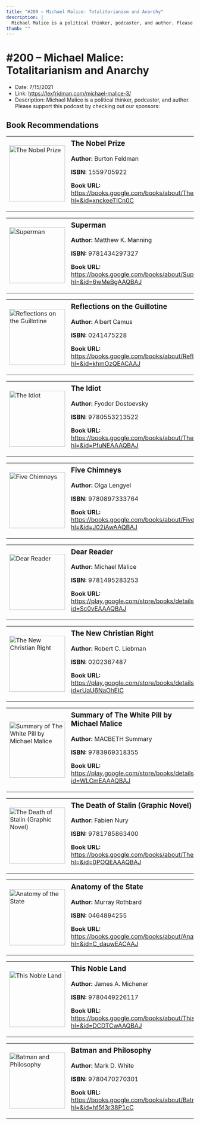 ```yaml
---
title: "#200 – Michael Malice: Totalitarianism and Anarchy"
description: |
  Michael Malice is a political thinker, podcaster, and author. Please support this podcast by checking out our sponsors:"
thumb: ""
---
```


# #200 – Michael Malice: Totalitarianism and Anarchy

  - Date: 7/15/2021
  - Link: https://lexfridman.com/michael-malice-3/
  - Description: Michael Malice is a political thinker, podcaster, and author. Please support this podcast by checking out our sponsors:

## Book Recommendations

<table style="border: none;"><tr style="border: none;"><td style="border: none;"><img src="https://books.google.com/books/content?id=xnckeeTICn0C&printsec=frontcover&img=1&zoom=1&edge=curl&source=gbs_api" alt="The Nobel Prize" width="150" style="vertical-align: top;"></td><td style="border: none; vertical-align: top;"><h3 style='margin-top: 5'>The Nobel Prize</h3><p><strong>Author:</strong> Burton Feldman</p><p><strong>ISBN:</strong> 1559705922</p><p><strong>Book URL:</strong> <a href="https://books.google.com/books/about/The_Nobel_Prize.html?hl=&id=xnckeeTICn0C">https://books.google.com/books/about/The_Nobel_Prize.html?hl=&id=xnckeeTICn0C</a></p></td></tr></table>
<table style="border: none;"><tr style="border: none;"><td style="border: none;"><img src="https://books.google.com/books/content?id=6wMeBgAAQBAJ&printsec=frontcover&img=1&zoom=1&edge=curl&source=gbs_api" alt="Superman" width="150" style="vertical-align: top;"></td><td style="border: none; vertical-align: top;"><h3 style='margin-top: 5'>Superman</h3><p><strong>Author:</strong> Matthew K. Manning</p><p><strong>ISBN:</strong> 9781434297327</p><p><strong>Book URL:</strong> <a href="https://books.google.com/books/about/Superman.html?hl=&id=6wMeBgAAQBAJ">https://books.google.com/books/about/Superman.html?hl=&id=6wMeBgAAQBAJ</a></p></td></tr></table>
<table style="border: none;"><tr style="border: none;"><td style="border: none;"><img src="https://books.google.com/books/content?id=khmOzQEACAAJ&printsec=frontcover&img=1&zoom=1&source=gbs_api" alt="Reflections on the Guillotine" width="150" style="vertical-align: top;"></td><td style="border: none; vertical-align: top;"><h3 style='margin-top: 5'>Reflections on the Guillotine</h3><p><strong>Author:</strong> Albert Camus</p><p><strong>ISBN:</strong> 0241475228</p><p><strong>Book URL:</strong> <a href="https://books.google.com/books/about/Reflections_on_the_Guillotine.html?hl=&id=khmOzQEACAAJ">https://books.google.com/books/about/Reflections_on_the_Guillotine.html?hl=&id=khmOzQEACAAJ</a></p></td></tr></table>
<table style="border: none;"><tr style="border: none;"><td style="border: none;"><img src="https://books.google.com/books/content?id=PfuNEAAAQBAJ&printsec=frontcover&img=1&zoom=1&source=gbs_api" alt="The Idiot" width="150" style="vertical-align: top;"></td><td style="border: none; vertical-align: top;"><h3 style='margin-top: 5'>The Idiot</h3><p><strong>Author:</strong> Fyodor Dostoevsky</p><p><strong>ISBN:</strong> 9780553213522</p><p><strong>Book URL:</strong> <a href="https://books.google.com/books/about/The_Idiot.html?hl=&id=PfuNEAAAQBAJ">https://books.google.com/books/about/The_Idiot.html?hl=&id=PfuNEAAAQBAJ</a></p></td></tr></table>
<table style="border: none;"><tr style="border: none;"><td style="border: none;"><img src="https://books.google.com/books/content?id=J02iAwAAQBAJ&printsec=frontcover&img=1&zoom=1&edge=curl&source=gbs_api" alt="Five Chimneys" width="150" style="vertical-align: top;"></td><td style="border: none; vertical-align: top;"><h3 style='margin-top: 5'>Five Chimneys</h3><p><strong>Author:</strong> Olga Lengyel</p><p><strong>ISBN:</strong> 9780897333764</p><p><strong>Book URL:</strong> <a href="https://books.google.com/books/about/Five_Chimneys.html?hl=&id=J02iAwAAQBAJ">https://books.google.com/books/about/Five_Chimneys.html?hl=&id=J02iAwAAQBAJ</a></p></td></tr></table>
<table style="border: none;"><tr style="border: none;"><td style="border: none;"><img src="https://books.google.com/books/content?id=Sc0vEAAAQBAJ&printsec=frontcover&img=1&zoom=1&edge=curl&source=gbs_api" alt="Dear Reader" width="150" style="vertical-align: top;"></td><td style="border: none; vertical-align: top;"><h3 style='margin-top: 5'>Dear Reader</h3><p><strong>Author:</strong> Michael Malice</p><p><strong>ISBN:</strong> 9781495283253</p><p><strong>Book URL:</strong> <a href="https://play.google.com/store/books/details?id=Sc0vEAAAQBAJ">https://play.google.com/store/books/details?id=Sc0vEAAAQBAJ</a></p></td></tr></table>
<table style="border: none;"><tr style="border: none;"><td style="border: none;"><img src="https://books.google.com/books/content?id=rUaU6NaOhEIC&printsec=frontcover&img=1&zoom=1&edge=curl&source=gbs_api" alt="The New Christian Right" width="150" style="vertical-align: top;"></td><td style="border: none; vertical-align: top;"><h3 style='margin-top: 5'>The New Christian Right</h3><p><strong>Author:</strong> Robert C. Liebman</p><p><strong>ISBN:</strong> 0202367487</p><p><strong>Book URL:</strong> <a href="https://play.google.com/store/books/details?id=rUaU6NaOhEIC">https://play.google.com/store/books/details?id=rUaU6NaOhEIC</a></p></td></tr></table>
<table style="border: none;"><tr style="border: none;"><td style="border: none;"><img src="https://books.google.com/books/content?id=WLCmEAAAQBAJ&printsec=frontcover&img=1&zoom=1&edge=curl&source=gbs_api" alt="Summary of The White Pill by Michael Malice" width="150" style="vertical-align: top;"></td><td style="border: none; vertical-align: top;"><h3 style='margin-top: 5'>Summary of The White Pill by Michael Malice</h3><p><strong>Author:</strong> MACBETH Summary</p><p><strong>ISBN:</strong> 9783969318355</p><p><strong>Book URL:</strong> <a href="https://play.google.com/store/books/details?id=WLCmEAAAQBAJ">https://play.google.com/store/books/details?id=WLCmEAAAQBAJ</a></p></td></tr></table>
<table style="border: none;"><tr style="border: none;"><td style="border: none;"><img src="https://books.google.com/books/content?id=0POQEAAAQBAJ&printsec=frontcover&img=1&zoom=1&source=gbs_api" alt="The Death of Stalin (Graphic Novel)" width="150" style="vertical-align: top;"></td><td style="border: none; vertical-align: top;"><h3 style='margin-top: 5'>The Death of Stalin (Graphic Novel)</h3><p><strong>Author:</strong> Fabien Nury</p><p><strong>ISBN:</strong> 9781785863400</p><p><strong>Book URL:</strong> <a href="https://books.google.com/books/about/The_Death_of_Stalin_Graphic_Novel.html?hl=&id=0POQEAAAQBAJ">https://books.google.com/books/about/The_Death_of_Stalin_Graphic_Novel.html?hl=&id=0POQEAAAQBAJ</a></p></td></tr></table>
<table style="border: none;"><tr style="border: none;"><td style="border: none;"><img src="https://books.google.com/books/content?id=C_dauwEACAAJ&printsec=frontcover&img=1&zoom=1&source=gbs_api" alt="Anatomy of the State" width="150" style="vertical-align: top;"></td><td style="border: none; vertical-align: top;"><h3 style='margin-top: 5'>Anatomy of the State</h3><p><strong>Author:</strong> Murray Rothbard</p><p><strong>ISBN:</strong> 0464894255</p><p><strong>Book URL:</strong> <a href="https://books.google.com/books/about/Anatomy_of_the_State.html?hl=&id=C_dauwEACAAJ">https://books.google.com/books/about/Anatomy_of_the_State.html?hl=&id=C_dauwEACAAJ</a></p></td></tr></table>
<table style="border: none;"><tr style="border: none;"><td style="border: none;"><img src="https://books.google.com/books/content?id=DCDTCwAAQBAJ&printsec=frontcover&img=1&zoom=1&edge=curl&source=gbs_api" alt="This Noble Land" width="150" style="vertical-align: top;"></td><td style="border: none; vertical-align: top;"><h3 style='margin-top: 5'>This Noble Land</h3><p><strong>Author:</strong> James A. Michener</p><p><strong>ISBN:</strong> 9780449226117</p><p><strong>Book URL:</strong> <a href="https://books.google.com/books/about/This_Noble_Land.html?hl=&id=DCDTCwAAQBAJ">https://books.google.com/books/about/This_Noble_Land.html?hl=&id=DCDTCwAAQBAJ</a></p></td></tr></table>
<table style="border: none;"><tr style="border: none;"><td style="border: none;"><img src="https://books.google.com/books/content?id=hf5f3r38P1cC&printsec=frontcover&img=1&zoom=1&edge=curl&source=gbs_api" alt="Batman and Philosophy" width="150" style="vertical-align: top;"></td><td style="border: none; vertical-align: top;"><h3 style='margin-top: 5'>Batman and Philosophy</h3><p><strong>Author:</strong> Mark D. White</p><p><strong>ISBN:</strong> 9780470270301</p><p><strong>Book URL:</strong> <a href="https://books.google.com/books/about/Batman_and_Philosophy.html?hl=&id=hf5f3r38P1cC">https://books.google.com/books/about/Batman_and_Philosophy.html?hl=&id=hf5f3r38P1cC</a></p></td></tr></table>
